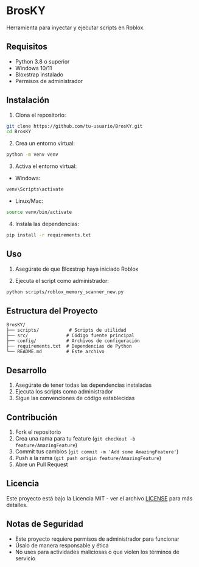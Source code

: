 # BrosKY

Herramienta para inyectar y ejecutar scripts en Roblox.

## Requisitos

- Python 3.8 o superior
- Windows 10/11
- Bloxstrap instalado
- Permisos de administrador

## Instalación

1. Clona el repositorio:
```bash
git clone https://github.com/tu-usuario/BrosKY.git
cd BrosKY
```

2. Crea un entorno virtual:
```bash
python -m venv venv
```

3. Activa el entorno virtual:
- Windows:
```bash
venv\Scripts\activate
```
- Linux/Mac:
```bash
source venv/bin/activate
```

4. Instala las dependencias:
```bash
pip install -r requirements.txt
```

## Uso

1. Asegúrate de que Bloxstrap haya iniciado Roblox

2. Ejecuta el script como administrador:
```bash
python scripts/roblox_memory_scanner_new.py
```

## Estructura del Proyecto

```
BrosKY/
├── scripts/           # Scripts de utilidad
├── src/              # Código fuente principal
├── config/           # Archivos de configuración
├── requirements.txt  # Dependencias de Python
└── README.md         # Este archivo
```

## Desarrollo

1. Asegúrate de tener todas las dependencias instaladas
2. Ejecuta los scripts como administrador
3. Sigue las convenciones de código establecidas

## Contribución

1. Fork el repositorio
2. Crea una rama para tu feature (`git checkout -b feature/AmazingFeature`)
3. Commit tus cambios (`git commit -m 'Add some AmazingFeature'`)
4. Push a la rama (`git push origin feature/AmazingFeature`)
5. Abre un Pull Request

## Licencia

Este proyecto está bajo la Licencia MIT - ver el archivo [LICENSE](LICENSE) para más detalles.

## Notas de Seguridad

- Este proyecto requiere permisos de administrador para funcionar
- Úsalo de manera responsable y ética
- No uses para actividades maliciosas o que violen los términos de servicio 
